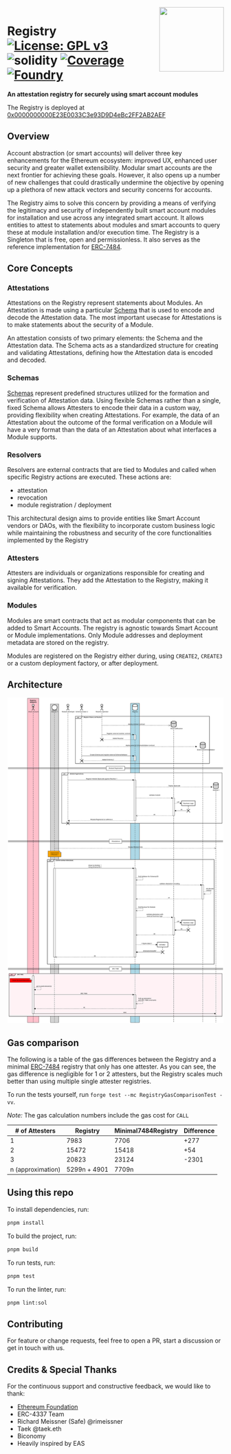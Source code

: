 <img align="right" width="150" height="150" top="100" src="./public/logo.png">

# Registry [![License: GPL v3](https://img.shields.io/badge/License-GPLv3-blue.svg)](https://www.gnu.org/licenses/gpl-3.0) ![solidity](https://img.shields.io/badge/solidity-^0.8.24-lightgrey) [![Coverage][codecov-badge]][codecov] [![Foundry][foundry-badge]][foundry]

[gha]: https://github.com/rhinestonewtf/registry/actions
[gha-badge]: https://github.com/rhinestonewtf/registry/actions/workflows/ci.yml/badge.svg
[codecov]: https://codecov.io/gh/rhinestonewtf/registry
[codecov-badge]: https://codecov.io/gh/rhinestonewtf/registry/branch/main/graph/badge.svg
[foundry]: https://getfoundry.sh
[foundry-badge]: https://img.shields.io/badge/Built%20with-Foundry-FFDB1C.svg

**An attestation registry for securely using smart account modules**

The Registry is deployed at [0x0000000000E23E0033C3e93D9D4eBc2FF2AB2AEF](https://contractscan.xyz/contract/0x0000000000E23E0033C3e93D9D4eBc2FF2AB2AEF)

## Overview

Account abstraction (or smart accounts) will deliver three key enhancements for the Ethereum ecosystem:
improved UX, enhanced user security and greater wallet extensibility. Modular smart accounts are the next
frontier for achieving these goals. However, it also opens up a number of new challenges that
could drastically undermine the objective by opening up a plethora of new attack vectors and security concerns for accounts.

The Registry aims to solve this concern by providing a means of verifying the legitimacy and
security of independently built smart account modules for installation and use across any integrated
smart account. It allows entities to attest to statements about modules and smart accounts to query these at module installation and/or execution time. The Registry is a Singleton that is free, open and permissionless. It also serves as the reference implementation for [ERC-7484](https://eips.ethereum.org/EIPS/eip-7484).

## Core Concepts

### Attestations

Attestations on the Registry represent statements about Modules. An Attestation is made using a particular [Schema](./Schemas.md) that is used to encode and decode the Attestation data. The most important usecase for Attestations is to make statements about the security of a Module.

An attestation consists of two primary elements: the Schema and the
Attestation data. The Schema acts as a standardized structure for
creating and validating Attestations, defining how the Attestation data is encoded and decoded.

### Schemas

[Schemas](./docs/Schema.md) represent predefined structures utilized for the formation and
verification of Attestation data. Using flexible Schemas rather than a single, fixed Schema allows Attesters to encode their data in a custom way, providing flexibility when creating Attestations. For example, the data of an Attestation about the outcome of the formal verification on a Module will have a very format than the data of an Attestation about what interfaces a Module supports.

### Resolvers

Resolvers are external contracts that are tied to Modules and called when specific Registry actions are executed. These actions are:

- attestation
- revocation
- module registration / deployment

This architectural design aims to provide entities like Smart Account vendors or DAOs, with the
flexibility to incorporate custom business logic while maintaining the
robustness and security of the core functionalities implemented by the Registry

### Attesters

Attesters are individuals or organizations responsible for
creating and signing Attestations. They add the Attestation to the
Registry, making it available for verification.

### Modules

Modules are smart contracts that act as modular components that can be added to Smart Accounts.
The registry is agnostic towards Smart Account or Module implementations. Only Module addresses and
deployment metadata are stored on the registry.

Modules are registered on the Registry either during, using `CREATE2`, `CREATE3` or a custom deployment factory, or after deployment.

## Architecture

![Sequence Diagram](./public/docs/all.svg)

## Gas comparison

The following is a table of the gas differences between the Registry and a minimal [ERC-7484](https://eips.ethereum.org/EIPS/eip-7484) registry that only has one attester. As you can see, the gas difference is negligible for 1 or 2 attesters, but the Registry scales much better than using multiple single attester registries.

To run the tests yourself, run `forge test --mc RegistryGasComparisonTest -vv`.

_Note:_ The gas calculation numbers include the gas cost for `CALL`

| # of Attesters    | Registry     | Minimal7484Registry | Difference |
| ----------------- | ------------ | ------------------- | ---------- |
| 1                 | 7983         | 7706                | +277       |
| 2                 | 15472        | 15418               | +54        |
| 3                 | 20823        | 23124               | -2301      |
| n (approximation) | 5299n + 4901 | 7709n               |            |

## Using this repo

To install dependencies, run:

```bash
pnpm install
```

To build the project, run:

```bash
pnpm build
```

To run tests, run:

```bash
pnpm test
```

To run the linter, run:

```bash
pnpm lint:sol
```

## Contributing

For feature or change requests, feel free to open a PR, start a discussion or get in touch with us.

## Credits & Special Thanks

For the continuous support and constructive feedback, we would like to thank:

- [Ethereum Foundation](https://erc4337.mirror.xyz/hRn_41cef8oKn44ZncN9pXvY3VID6LZOtpLlktXYtmA)
- ERC-4337 Team
- Richard Meissner (Safe) @rimeissner
- Taek @taek.eth
- Biconomy
- Heavily inspired by EAS
